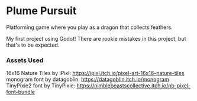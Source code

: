 # Plume Pursuit

Platforming game where you play as a dragon that collects feathers.

My first project using Godot! There are rookie mistakes in this project, but that's to be expected.

### Assets Used
16x16 Nature Tiles by iPixl: https://ipixl.itch.io/pixel-art-16x16-nature-tiles  
monogram font by datagoblin: https://datagoblin.itch.io/monogram  
TinyPixie2 font by TinyPixie: https://nimblebeastscollective.itch.io/nb-pixel-font-bundle  
